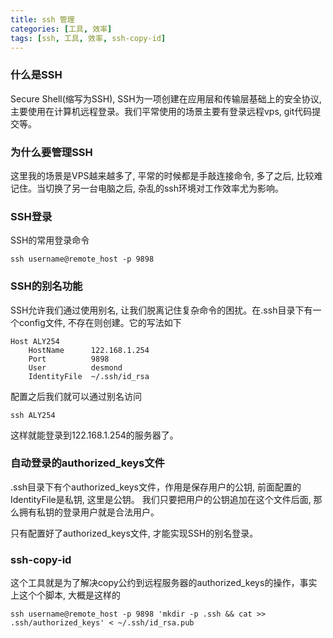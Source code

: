 ```yaml
---
title: ssh 管理
categories: [工具, 效率]
tags: [ssh, 工具, 效率, ssh-copy-id]
---
```

### 什么是SSH
Secure Shell(缩写为SSH), SSH为一项创建在应用层和传输层基础上的安全协议, 主要使用在计算机远程登录。我们平常使用的场景主要有登录远程vps, git代码提交等。

### 为什么要管理SSH
这里我的场景是VPS越来越多了, 平常的时候都是手敲连接命令, 多了之后, 比较难记住。当切换了另一台电脑之后, 杂乱的ssh环境对工作效率尤为影响。

### SSH登录
SSH的常用登录命令
```
ssh username@remote_host -p 9898
```

### SSH的别名功能
SSH允许我们通过使用别名, 让我们脱离记住复杂命令的困扰。在.ssh目录下有一个config文件, 不存在则创建。它的写法如下
```
Host ALY254
	HostName      122.168.1.254
	Port          9898
	User          desmond
	IdentityFile  ~/.ssh/id_rsa
```

配置之后我们就可以通过别名访问
```
ssh ALY254
```
这样就能登录到122.168.1.254的服务器了。

### 自动登录的authorized_keys文件
.ssh目录下有个authorized_keys文件，作用是保存用户的公钥, 前面配置的IdentityFile是私钥, 这里是公钥。 我们只要把用户的公钥追加在这个文件后面, 那么拥有私钥的登录用户就是合法用户。

只有配置好了authorized_keys文件, 才能实现SSH的别名登录。

### ssh-copy-id
这个工具就是为了解决copy公约到远程服务器的authorized_keys的操作，事实上这个个脚本, 大概是这样的
```
ssh username@remote_host -p 9898 'mkdir -p .ssh && cat >> .ssh/authorized_keys' < ~/.ssh/id_rsa.pub
```
